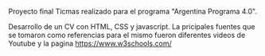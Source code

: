 Proyecto final Ticmas realizado para el programa "Argentina Programa 4.0". 

Desarrollo de un CV con HTML, CSS y javascript.
La pricipales fuentes que se tomaron como referencias para el mismo fueron diferentes videos de Youtube y la pagina https://www.w3schools.com/
